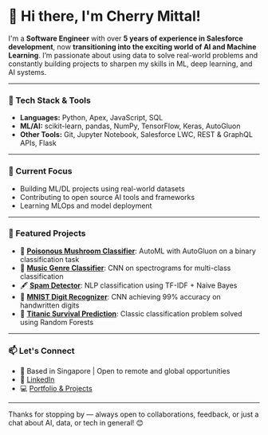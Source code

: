 
<!--
**cherry-mittal/cherry-mittal** is a ✨ _special_ ✨ repository because its `README.md` (this file) appears on your GitHub profile.

Here are some ideas to get you started:

- 🔭 I’m currently working on ...
- 🌱 I’m currently learning ...
- 👯 I’m looking to collaborate on ...
- 🤔 I’m looking for help with ...
- 💬 Ask me about ...
- 📫 How to reach me: ...
- 😄 Pronouns: ...
- ⚡ Fun fact: ...
-->

# 👋 Hi there, I'm Cherry Mittal!

I'm a **Software Engineer** with over **5 years of experience in Salesforce development**, now **transitioning into the exciting world of AI and Machine Learning**. I’m passionate about using data to solve real-world problems and constantly building projects to sharpen my skills in ML, deep learning, and AI systems.

---

### 🔧 Tech Stack & Tools
- **Languages:** Python, Apex, JavaScript, SQL  
- **ML/AI:** scikit-learn, pandas, NumPy, TensorFlow, Keras, AutoGluon  
- **Other Tools:** Git, Jupyter Notebook, Salesforce LWC, REST & GraphQL APIs, Flask  

---

### 🧠 Current Focus
- Building ML/DL projects using real-world datasets  
- Contributing to open source AI tools and frameworks  
- Learning MLOps and model deployment  

---

### 📌 Featured Projects
- 🐍 [**Poisonous Mushroom Classifier**](https://github.com/cherry-mittal/poisonous-mushrooms): AutoML with AutoGluon on a binary classification task  
- 🎵 [**Music Genre Classifier**](https://github.com/cherry-mittal/music-genre-classification): CNN on spectrograms for multi-class classification  
- 🖋️ [**Spam Detector**](https://github.com/cherry-mittal/spam-detector): NLP classification using TF-IDF + Naive Bayes  
- 🔢 [**MNIST Digit Recognizer**](https://github.com/cherry-mittal/mnist-digit-classification): CNN achieving 99% accuracy on handwritten digits  
- 🚢 [**Titanic Survival Prediction**](https://github.com/cherry-mittal/titanic-ml): Classic classification problem solved using Random Forests  

---

### 📫 Let's Connect
- 📍 Based in Singapore | Open to remote and global opportunities  
- 💼 [LinkedIn](https://www.linkedin.com/in/cherry-mittal/)  
- 💻 [Portfolio & Projects](https://github.com/cherry-mittal)

---

Thanks for stopping by — always open to collaborations, feedback, or just a chat about AI, data, or tech in general! 😊

